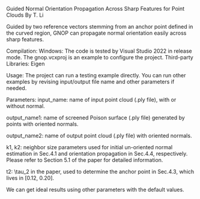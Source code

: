 Guided Normal Orientation Propagation Across Sharp Features for Point Clouds By T. Li

Guided by two reference vectors stemming from an anchor point defined in the curved region, GNOP can propagate normal orientation easily across sharp features.

Compilation:
Windows: The code is tested by Visual Studio 2022 in release mode. The gnop.vcxproj is an example to configure the project.
Third-party Libraries: Eigen

Usage:
The project can run a testing example directly. You can run other examples by revising input/output file name and other parameters if needed.

Parameters:
input_name: name of input point cloud (.ply file), with or without normal. 

output_name1: name of screened Poison surface (.ply file) generated by points with oriented normals. 

output_name2: name of output point cloud (.ply file) with oriented normals.

k1, k2: neighbor size parameters used for initial un-oriented normal estimation in Sec.4.1 and orientation propagation in Sec.4.4, respectively. Please refer to Section 5.1 of the paper for detailed information. 

t2: \tau_2 in the paper, used to determine the anchor point in Sec.4.3, which lives in [0.12, 0.20].

We can get ideal results using other parameters with the default values.
